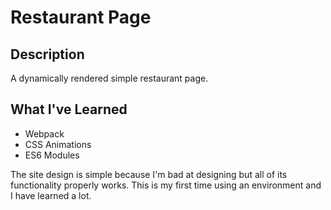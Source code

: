 # Restaurant Page

## Description

A dynamically rendered simple restaurant page.

## What I've Learned

- Webpack
- CSS Animations
- ES6 Modules

The site design is simple because I'm bad at designing but all of its functionality properly works. This is my first time using an environment and I have learned a lot.
